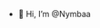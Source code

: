 - 👋 Hi, I’m @Nymbaa


<!---
Nymbaa/Nymbaa is a ✨ special ✨ repository because its `README.md` (this file) appears on your GitHub profile.
You can click the Preview link to take a look at your changes.
--->
